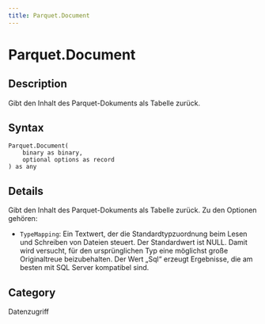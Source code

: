 ```yaml
---
title: Parquet.Document
---
```


# Parquet.Document


## Description

Gibt den Inhalt des Parquet-Dokuments als Tabelle zurück.


## Syntax

```powerquery
Parquet.Document(
    binary as binary,
    optional options as record
) as any
```


## Details

Gibt den Inhalt des Parquet-Dokuments als Tabelle zurück. Zu den Optionen gehören:    <ul>    <li> <code>TypeMapping</code>: Ein Textwert, der die Standardtypzuordnung beim Lesen und Schreiben von Dateien steuert. Der Standardwert ist NULL. Damit wird versucht, für den ursprünglichen Typ eine möglichst große Originaltreue beizubehalten. Der Wert „Sql“ erzeugt Ergebnisse, die am besten mit SQL Server kompatibel sind.</li>    </ul>



## Category
Datenzugriff
